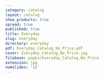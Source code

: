 ```yaml
---
category: catalog
layout: catalog
show_products: true
spread: true
published: true
title: Everyday
slug: everyday
directory: everyday
pdf: Everyday_Catalog_No_Price.pdf
cover: Everyday_Catalog_No_Price.jpg
filebase: pages/Everyday_Catalog_No_Price
extension: jpg
numslides: '11'
---
```

